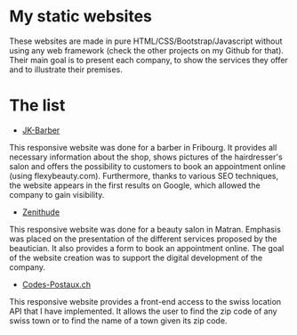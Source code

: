 # My static websites
These websites are made in pure HTML/CSS/Bootstrap/Javascript without using any web framework (check the other projects on my Github for that). Their main goal is to present each company, to show the services they offer and to illustrate their premises.

# The list
* [JK-Barber](https://jk-barber.ch)

This responsive website was done for a barber in Fribourg. It provides all necessary information about the shop, shows pictures of the hairdresser's salon and offers the possibility to customers to book an appointment online (using flexybeauty.com). Furthermore, thanks to various SEO techniques, the website appears in the first results on Google, which allowed the company to gain visibility.
* [Zenithude](www.zenithude.ch)


This responsive website was done for a beauty salon in Matran. Emphasis was placed on the presentation of the different services proposed by the beautician. It also provides a form to book an appointment online. The goal of the website creation was to support the digital development of the company.
* [Codes-Postaux.ch](www.codes-postaux.ch)

This responsive website provides a front-end access to the swiss location API that I have implemented. It allows the user to find the zip code of any swiss town or to find the name of a town given its zip code.
